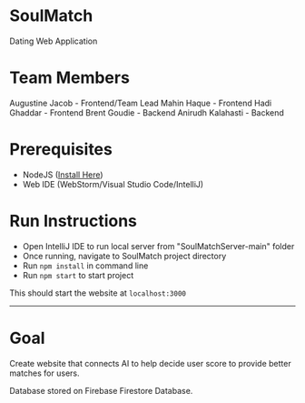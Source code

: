# SoulMatch
Dating Web Application

# Team Members
Augustine Jacob - Frontend/Team Lead
Mahin Haque - Frontend
Hadi Ghaddar - Frontend
Brent Goudie - Backend
Anirudh Kalahasti - Backend

# Prerequisites
- NodeJS ([Install Here](https://nodejs.org/en/))
- Web IDE (WebStorm/Visual Studio Code/IntelliJ)

# Run Instructions
- Open IntelliJ IDE to run local server from "SoulMatchServer-main" folder
- Once running, navigate to SoulMatch project directory
- Run `npm install` in command line
- Run `npm start` to start project

This should start the website at `localhost:3000`

---
# Goal
Create website that connects AI to help decide user score to provide better matches for users.

Database stored on Firebase Firestore Database.